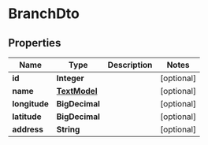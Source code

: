 

# BranchDto

## Properties

Name | Type | Description | Notes
------------ | ------------- | ------------- | -------------
**id** | **Integer** |  |  [optional]
**name** | [**TextModel**](TextModel.md) |  |  [optional]
**longitude** | **BigDecimal** |  |  [optional]
**latitude** | **BigDecimal** |  |  [optional]
**address** | **String** |  |  [optional]



